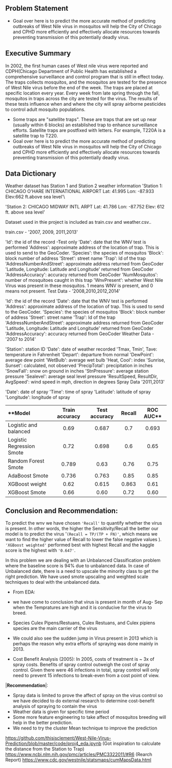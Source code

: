 
## Problem Statement

 - Goal over here is to predict the more accurate method of predicting outbreaks of West Nile virus in mosquitos will help the City of Chicago and CPHD more efficiently and effectively allocate resources towards preventing transmission of this potentially deadly virus.
 
 ##  Executive Summary

In 2002, the first human cases of West nile virus were reported and CDPH(Chicago Department of Public Health has established a comprehensive surveillance and control program that is still in effect today. The traps collects mosquitos, and the mosquitos are tested for the presence of West Nile virus before the end of the week. The traps are placed at specific location every year. Every week from late spring through the fall, mosquitos in traps across the city are tested for the virus. The results of these tests influence when and where the city will spray airborne pesticides to control adult mosquito populations.

- Some traps are "satellite traps". These are traps that are set up near (usually within 6 blocks) an established trap to enhance surveillance efforts. Satellite traps are postfixed with letters. For example, T220A is a satellite trap to T220.
- Goal over here is to predict the more accurate method of predicting outbreaks of West Nile virus in mosquitos will help the City of Chicago and CPHD more efficiently and effectively allocate resources towards preventing transmission of this potentially deadly virus.

## Data Dictionary
Weather dataset has Station 1 and Station 2 weather information
'Station 1: CHICAGO O'HARE INTERNATIONAL AIRPORT Lat: 41.995 Lon: -87.933 Elev:662 ft.above sea level'\

'Station 2: CHICAGO MIDWAY INTL ARPT Lat: 41.786 Lon: -87.752 Elev: 612 ft. above sea level'

Dataset used in thie project is included as train.csv and weather.csv..

train.csv - '2007, 2009, 2011,2013'

'Id': the id of the record -Test only
'Date': date that the WNV test is performed
'Address': approximate address of the location of trap. This is used to send to the GeoCoder.
'Species': the species of mosquitos
'Block': block number of address
'Street': street name
'Trap': Id of the trap
'AddressNumberAndStreet': approximate address returned from GeoCoder
'Latitude, Longitude: Latitude and Longitude' returned from GeoCoder
'AddressAccuracy': accuracy returned from GeoCoder
'NumMosquitos': number of mosquitoes caught in this trap
'WnvPresent': whether West Nile Virus was present in these mosquitos. 1 means WNV is present, and 0 means not present.
Test Data - '2008,2010,2012,2014'

'Id': the id of the record
'Date': date that the WNV test is performed
'Address': approximate address of the location of trap. This is used to send to the GeoCoder.
'Species': the species of mosquitos
'Block': block number of address
'Street': street name
'Trap': Id of the trap
'AddressNumberAndStreet': approximate address returned from GeoCoder
'Latitude, Longitude: Latitude and Longitude' returned from GeoCoder
'AddressAccuracy': accuracy returned from GeoCoder
Weather Data - '2007 to 2014'

'Station': station ID
'Date': date of weather recorded
'Tmax, Tmin', Tave: temperature in Fahrenheit
'Depart': departure from normal
'DewPoint': average dew point
'WetBulb': average wet bulb
'Heat, Cool': index
'Sunrise, Sunset': calculated, not observed
'PrecipTotal': precipitation in inches
'SnowFall': snow on ground in inches
'StnPressure': average station pressure
'Sealevel': average seal level pressure
'ResultSpeed, ResultDir, AvgSpeed': wind speed in mph, direction in degrees
Spray Data '2011,2013'

'Date': date of spray
'Time': time of spray
'Latitude': latitude of spray
'Longitude': longitude of spray


|**Model| Train accuracy| Test accuracy|Recall|ROC AUC**|
|:---|:---:|:---:|:---:|:---:|
|Logistic and balanced |0.69|0.687|0.7|0.693|
|Logistic Regression Smote|0.72|0.698|0.6|0.65|	
|Random Forest Smote|0.789|0.63|0.76|0.75|
|AdaBoost Smote|0.736|0.763|0.85|0.85|
|XGBoost weight|0.62|0.615|0.863|0.61|
|XGBoost Smote|0.66|0.60|0.72|0.60|

## Conclusion and Recommendation:

To predict the wnv we have chosen `'Recall'` to quantify whether the virus is present. In other words, the higher the Sensitivity/Recall the better our model is to predict the virus '`(Recall = TP/(TP + FN)'`, which means we want to find the higher value of Recall to lower the false negative values ). 
`'XGBoost weighted'` performed best with highest Recall and the kaggle score is the highest with `'0.647'`.

In this problem we are dealing with an Unbalanced Classification problem where the baseline score is 94% due to unbalanced data. In case of Unbalanced date, there is a need to upscale the minority class to get the right prediction. We have used smote upscaling and weighted scale techniques to deal with the unbalanced data.

- From EDA:
- we have come to conclusion that virus is present in month of Aug- Sep when the Tempratures are high and it is
conducive for the virus to breed.
-  Species Culex Pipens/Restuans, Culex Restuans, and Culex pipiens species are the main carrier of the virus 
- We could also see the sudden jump in Virus present in 2013 which is perhaps the reason why extra efforts of spraying was 
  done mainly in 2013. 
  
- Cost Benefit Analysis (2005): In 2005, costs of treatment is ~ 3x of spray costs.  Benefits of spray control outweigh the cost of spray control.  Given there were 46 infections in total, spray control will only need to prevent 15 infections to break-even from a cost point of view.


|**Recommendation**|:
- Spray data is limited to prove the affect of spray on the virus control so we have decided to do external research to determine cost-benefit analysis of spraying to contain the virus
- Weather data is given for specific time period 
- Some more feature engineering to take affect of mosquitos breeding will help in the better prediction. 
- We need to try the cluster Mean technique to improve the prediction 

https://github.com/thisisclement/West-Nile-Virus-Prediction/blob/master/code/proj4_eda.ipynb (Got inspiration to calculate the distance from the Station to Trap) 
https://www.ncbi.nlm.nih.gov/pmc/articles/PMC3322011/#R6 (Rearch Report)
https://www.cdc.gov/westnile/statsmaps/cumMapsData.html
